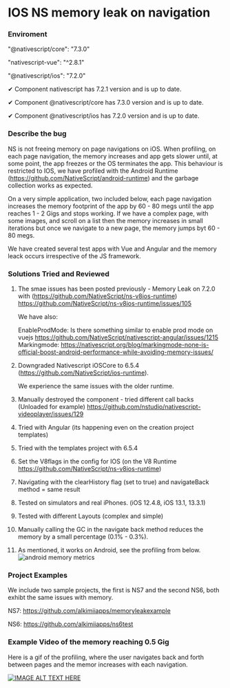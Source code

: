 # IOS NS memory leak on navigation

### Enviroment

"@nativescript/core": "7.3.0"

"nativescript-vue": "^2.8.1"

"@nativescript/ios": "7.2.0"

✔ Component nativescript has 7.2.1 version and is up to date.

✔ Component @nativescript/core has 7.3.0 version and is up to date.

✔ Component @nativescript/ios has 7.2.0 version and is up to date.


### Describe the bug

NS is not freeing memory on page navigations on iOS. When profiling, on each page navigation, the memory increases and app gets slower until, at some point, the app freezes or the OS terminates the app. This behaviour is restricted to IOS, we have profiled with the Android Runtime (https://github.com/NativeScript/android-runtime) and the garbage collection works as expected.  

On a very simple application, two included below, each page navigation increases the memory footprint of the app by 60 - 80 megs until the app reaches 1 - 2 Gigs and stops working. If we have a complex page, with some images, and scroll on a list then the memory increases in small iterations but once we navigate to a new page, the memory jumps byt 60 - 80 megs.

We have created several test apps with Vue and Angular and the memory leack occurs irrespective of the JS framework.  

### Solutions Tried and Reviewed
1. The smae issues has been posted previously - Memory Leak on 7.2.0 with (https://github.com/NativeScript/ns-v8ios-runtime)
   https://github.com/NativeScript/ns-v8ios-runtime/issues/105
   
   We have also:
   
   EnableProdMode: Is there something similar to enable prod mode on vuejs
   https://github.com/NativeScript/nativescript-angular/issues/1215
   Markingmode: https://nativescript.org/blog/markingmode-none-is-official-boost-android-performance-while-avoiding-memory-issues/

3. Downgraded Nativescript iOSCore to 6.5.4 (https://github.com/NativeScript/ios-runtime).

   We experience the same issues with the older runtime. 

5. Manually destroyed the component - tried different call backs (Unloaded for example)
   https://github.com/nstudio/nativescript-videoplayer/issues/129

6. Tried with Angular (its happening even on the creation project templates)

7. Tried with the templates project with 6.5.4

8. Set the V8flags in the config for IOS (on the V8 Runtime https://github.com/NativeScript/ns-v8ios-runtime)

9. Navigating with the clearHistory flag (set to true) and navigateBack method = same result

10. Tested on simulators and real iPhones. (iOS 12.4.8, iOS 13.1, 13.3.1)

11. Tested with different Layouts (complex and simple)

12. Manually calling the GC in the navigate back method reduces the memory by a small percentage (0.1% - 0.3%). 

13. As mentioned, it works on Android, see the profiling from below.
![android memory metrics](https://i.ibb.co/nrF6Ltj/image.png)

### Project Examples

We include two sample projects, the first is NS7 and the second NS6, both exhibt the same issues with memory.

NS7: https://github.com/alkimiiapps/memoryleakexample

NS6: https://github.com/alkimiiapps/ns6test

### Example Video of the memory reaching 0.5 Gig

Here is a gif of the profiling, where the user navigates back and forth between pages and the memor increases with each navigation.

[![IMAGE ALT TEXT HERE](https://img.youtube.com/vi/oHAyKfUyq6M/0.jpg)](https://www.youtube.com/watch?v=oHAyKfUyq6M)

